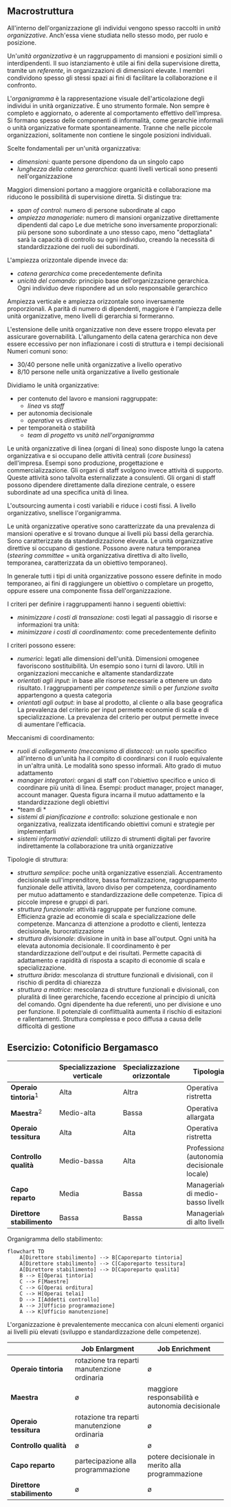 
## Macrostruttura

All'interno dell'organizzazione gli individui vengono spesso raccolti in *unità organizzative*. Anch'essa viene studiata nello stesso modo, per ruolo e posizione.

Un'*unità organizzativa* è un raggruppamento di mansioni e posizioni simili o interdipendenti. Il suo istanziamento è utile ai fini della supervisione diretta, tramite un *referente*, in organizzazioni di dimensioni elevate. I membri condividono spesso gli stessi spazi ai fini di facilitare la collaborazione e il confronto.

L'*organigramma* è la rappresentazione visuale dell'articolazione degli individui in unità organizzative. È uno strumento formale. Non sempre è completo e aggiornato, o aderente al comportamento effettivo dell'impresa. Si formano spesso delle componenti di informalità, come gerarchie informali o unità organizzative formate spontaneamente. Tranne che nelle piccole organizzazioni, solitamente non contiene le singole posizioni individuali.

Scelte fondamentali per un'unità organizzativa:
- *dimensioni*: quante persone dipendono da un singolo capo
- *lunghezza della catena gerarchica*: quanti livelli verticali sono presenti nell'organizzazione

Maggiori dimensioni portano a maggiore organicità e collaborazione ma riducono le possibilità di supervisione diretta. Si distingue tra:
- *span of control*: numero di persone subordinate al capo
- *ampiezza manageriale*: numero di mansioni organizzative direttamente dipendenti dal capo
Le due metriche sono inversamente proporzionali: più persone sono subordinate a uno stesso capo, meno "dettagliata" sarà la capacità di controllo su ogni individuo, creando la necessità di standardizzazione dei ruoli dei subordinati.

L'ampiezza orizzontale dipende invece da:
- *catena gerarchica* come precedentemente definita
- *unicità del comando*: principio base dell'organizzazione gerarchica. Ogni individuo deve rispondere ad un solo responsabile gerarchico

Ampiezza verticale e ampiezza orizzontale sono inversamente proporzionali. A parità di numero di dipendenti, maggiore è l'ampiezza delle unità organizzative, meno livelli di gerarchia si formeranno.

L'estensione delle unità organizzative non deve essere troppo elevata per assicurare governabilità. L'allungamento della catena gerarchica non deve essere eccessivo per non inflazionare i costi di struttura e i tempi decisionali
Numeri comuni sono:
- 30/40 persone nelle unità organizzative a livello operativo
- 8/10 persone nelle unità organizzative a livello gestionale

Dividiamo le unità organizzative:
- per contenuto del lavoro e mansioni raggruppate:
	- *linea* vs *staff*
- per autonomia decisionale
	- *operative* vs *direttive*
- per temporaneità o stabilità
	- *team di progetto* vs *unità nell'organigramma*

Le unità organizzative di linea (organi di linea) sono disposte lungo la catena organizzativa e si occupano delle attività centrali (*core business*) dell'impresa. Esempi sono produzione, progettazione e commercializzazione. Gli organi di staff svolgono invece attività di supporto. Queste attività sono talvolta esternalizzate a consulenti. Gli organi di staff possono dipendere direttamente dalla direzione centrale, o essere subordinate ad una specifica unità di linea.

L'outsourcing aumenta i costi variabili e riduce i costi fissi. A livello organizzativo, snellisce l'organigramma.

Le unità organizzative operative sono caratterizzate da una prevalenza di mansioni operative e si trovano dunque ai livelli più bassi della gerarchia. Sono caratterizzate da standardizzazione elevata. Le unità organizzative direttive si occupano di gestione. Possono avere natura temporanea (*steering committee* = unità organizzativa direttiva di alto livello, temporanea, caratterizzata da un obiettivo temporaneo).

In generale tutti i tipi di unità organizzative possono essere definite in modo temporaneo, ai fini di raggiungere un obiettivo o completare un progetto, oppure essere una componente fissa dell'organizzazione.

I criteri per definire i raggruppamenti hanno i seguenti obiettivi:
- *minimizzare i costi di transazione*: costi legati al passaggio di risorse e informazioni tra unità:
- *minimizzare i costi di coordinamento*: come precedentemente definito

I criteri possono essere:
- *numerici*: legati alle dimensioni dell'unità. Dimensioni omogenee favoriscono sostituibilità. Un esempio sono i turni di lavoro. Utili in organizzazioni meccaniche e altamente standardizzate
- *orientati agli input*: in base alle risorse necessarie a ottenere un dato risultato. I raggruppamenti per *competenze* simili o per *funzione svolta* appartengono a questa categoria
- *orientati agli output*: in base al prodotto, al cliente o alla base geografica
La prevalenza del criterio per input permette economie di scala e di specializzazione. La prevalenza del criterio per output permette invece di aumentare l'efficacia.

Meccanismi di coordinamento:
- *ruoli di collegamento (meccanismo di distacco)*: un ruolo specifico all'interno di un'unità ha il compito di coordinarsi con il ruolo equivalente in un'altra unità. Le modalità sono spesso informali. Alto grado di mutuo adattamento
- *manager integratori*: organi di staff con l'obiettivo specifico e unico di coordinare più unità di linea. Esempi: product manager, project manager, account manager. Questa figura incarna il mutuo adattamento e la standardizzazione degli obiettivi
- *team di *
- *sistemi di pianificazione e controllo*: soluzione gestionale e non organizzativa, realizzata identificando obiettivi comuni e strategie per implementarli
- *sistemi informativi aziendali*: utilizzo di strumenti digitali per favorire indirettamente la collaborazione tra unità organizzative


Tipologie di struttura:
- *struttura semplice*: poche unità organizzative essenziali. Accentramento decisionale sull'imprenditore, bassa formalizzazione, raggruppamento funzionale delle attività, lavoro diviso per competenza, coordinamento per mutuo adattamento e standardizzazione delle competenze. Tipica di piccole imprese e gruppi di pari.
- *struttura funzionale*: attività raggruppate per funzione comune. Efficienza grazie ad economie di scala e specializzazione delle competenze. Mancanza di attenzione a prodotto e clienti, lentezza decisionale, burocratizzazione
- *struttura divisionale*: divisione in unità in base all'output. Ogni unità ha elevata autonomia decisionale. Il coordinamento è per standardizzazione dell'output e dei risultati. Permette capacità di adattamento e rapidità di risposta a scapito di economie di scala e specializzazione.
- *struttura ibrida*: mescolanza di strutture funzionali e divisionali, con il rischio di perdita di chiarezza
- *struttura a matrice*: mescolanza di strutture funzionali e divisionali, con pluralità di linee gerarchiche, facendo eccezione al principio di unicità del comando. Ogni dipendente ha due referenti, uno per divisione e uno per funzione. Il potenziale di conflittualità aumenta il rischio di esitazioni e rallentamenti. Struttura complessa e poco diffusa a causa delle difficoltà di gestione



## Esercizio: Cotonificio Bergamasco


|                            | **Specializzazione verticale** | **Specializzazione orizzontale** | **Tipologia**                                |
| -------------------------- | ------------------------------ | -------------------------------- | -------------------------------------------- |
| **Operaio tintoria**$^1$   | Alta                           | Altra                            | Operativa ristretta                          |
| **Maestra**$^2$            | Medio-alta                     | Bassa                            | Operativa allargata                          |
| **Operaio tessitura**      | Alta                           | Alta                             | Operativa ristretta                          |
| **Controllo qualità**      | Medio-bassa                    | Alta                             | Professionale (autonomia decisionale locale) |
| **Capo reparto**           | Media                          | Bassa                            | Manageriale di medio-basso livello           |
| **Direttore stabilimento** | Bassa                          | Bassa                            | Manageriale di alto livello                  |



Organigramma dello stabilimento:

```mermaid
flowchart TD
    A[Direttore stabilimento] --> B[Caporeparto tintoria]
    A[Direttore stabilimento] --> C[Caporeparto tessitura]
    A[Direttore stabilimento] --> D[Caporeparto qualità]
    B --> E[Operai tintoria]
    C --> F[Maestre]
    C --> G[Operai orditura]
    C --> H[Operai telai]
    D --> I[Addetti controllo]
    A --> J[Ufficio programmazione]
    A --> K[Ufficio manutenzione]
```

L'organizzazione è prevalentemente meccanica con alcuni elementi organici ai livelli più elevati (sviluppo e standardizzazione delle competenze).

|                            | **Job Enlargment**                              | **Job Enrichment**                                  |
| -------------------------- | ----------------------------------------------- | --------------------------------------------------- |
| **Operaio tintoria**       | rotazione tra reparti<br>manutenzione ordinaria | ø                                                   |
| **Maestra**                | ø                                               | maggiore responsabilità e<br>autonomia decisionale  |
| **Operaio tessitura**      | rotazione tra reparti<br>manutenzione ordinaria | ø                                                   |
| **Controllo qualità**      | ø                                               | ø                                                   |
| **Capo reparto**           | partecipazione alla<br>programmazione           | potere decisionale in<br>merito alla programmazione |
| **Direttore stabilimento** | ø                                               | ø                                                   |



